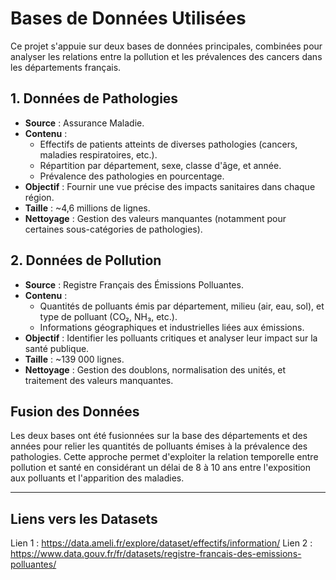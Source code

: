 # Bases de Données Utilisées

Ce projet s'appuie sur deux bases de données principales, combinées pour analyser les relations entre la pollution et les prévalences des cancers dans les départements français.

## 1. **Données de Pathologies**
- **Source** : Assurance Maladie.
- **Contenu** :
  - Effectifs de patients atteints de diverses pathologies (cancers, maladies respiratoires, etc.).
  - Répartition par département, sexe, classe d'âge, et année.
  - Prévalence des pathologies en pourcentage.
- **Objectif** : Fournir une vue précise des impacts sanitaires dans chaque région.
- **Taille** : ~4,6 millions de lignes.
- **Nettoyage** : Gestion des valeurs manquantes (notamment pour certaines sous-catégories de pathologies).

## 2. **Données de Pollution**
- **Source** : Registre Français des Émissions Polluantes.
- **Contenu** :
  - Quantités de polluants émis par département, milieu (air, eau, sol), et type de polluant (CO₂, NH₃, etc.).
  - Informations géographiques et industrielles liées aux émissions.
- **Objectif** : Identifier les polluants critiques et analyser leur impact sur la santé publique.
- **Taille** : ~139 000 lignes.
- **Nettoyage** : Gestion des doublons, normalisation des unités, et traitement des valeurs manquantes.

## Fusion des Données
Les deux bases ont été fusionnées sur la base des départements et des années pour relier les quantités de polluants émises à la prévalence des pathologies. Cette approche permet d'exploiter la relation temporelle entre pollution et santé en considérant un délai de 8 à 10 ans entre l'exposition aux polluants et l'apparition des maladies.

---
## Liens vers les Datasets
Lien 1 :  https://data.ameli.fr/explore/dataset/effectifs/information/
Lien 2 :  https://www.data.gouv.fr/fr/datasets/registre-francais-des-emissions-polluantes/

